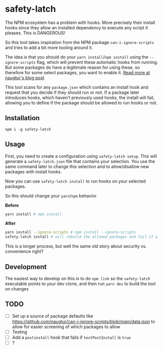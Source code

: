 # safety-latch

The NPM ecosystem has a problem with hooks. More precisely their install hooks since they allow an installed dependency to execute any script it pleases. This is DANGEROUS!

So this tool takes inspiration from the NPM package `can-i-ignore-scripts` and tries to add a bit more tooling around it.

The idea is that you should do your `yarn install`/`npm install` using the `--ignore-scripts` flag, which will prevent these automatic hooks from running. But some packages do have a legitimate reason for using these, so therefore for some select packages, you want to enable it.
[Read more at naugtur's blog post](https://dev.to/naugtur/get-safe-and-remain-productive-with-can-i-ignore-scripts-2ddc)

This tool scans for any `package.json` which contains an install hook and request that you decide if they should run or not. If a package later introduces hooks, which haven't previously used hooks, the install will fail, allowing you to define if the package should be allowed to run hooks or not.

## Installation

`npm i -g safety-latch`

## Usage

First, you need to create a configuration using `safety-latch setup`. This will generate a `safety-latch.json` file that contains your selection. You use the same command later to change this selection and to allow/disallow new packages with install hooks.

Now you can use `safety-latch install` to run hooks on your selected packages.

So this should change your `yarn`/`npm` behavior

**Before**
```bash
yarn install # npm install
```

**After**
```bash
yarn install --ignore-scripts # npm install --ignore-scripts
safety-latch install # will rebuild the allowed packages and fail if a package with hooks aren't explicitly allowed or denied
```

This is a longer process, but well the same old story about security vs. convenience right?

## Development

The easiest way to develop on this is to do `npm link` so the `safety-latch` executable points to your dev clone, and then run `yarn dev` to build the tool on changes

## TODO

- [ ] Set up a source of package defaults like https://github.com/naugtur/can-i-ignore-scripts/blob/main/data.json to allow for easier screening of which packages to allow
- [ ] Testing
- [ ] Add a `postinstall` hook that fails if `testPostInstall` is `true`
- [ ] ?
